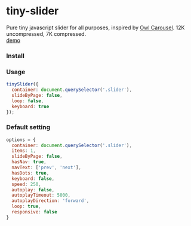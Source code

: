 # tiny-slider
Pure tiny javascript slider for all purposes, inspired by [Owl Carousel](http://owlcarousel.owlgraphic.com/). 12K uncompressed, 7K compressed.   
[demo](http://creatiointl.org/gallery/william/tiny-slider/)

### Install

### Usage
```javascript
tinySlider({
  container: document.querySelector('.slider'),
  slideByPage: false,
  loop: false,
  keyboard: true
});
```

### Default setting
```javascript
options = { 
  container: document.querySelector('.slider'),
  items: 1,
  slideByPage: false,
  hasNav: true,
  navText: ['prev', 'next'],
  hasDots: true,
  keyboard: false,
  speed: 250,
  autoplay: false,
  autoplayTimeout: 5000,
  autoplayDirection: 'forward',
  loop: true,
  responsive: false
}
```